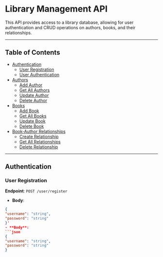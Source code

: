 # Library Management API

This API provides access to a library database, allowing for user authentication and CRUD operations on authors, books, and their relationships.

---

## Table of Contents

- [Authentication](#authentication)
  - [User Registration](#user-registration)
  - [User Authentication](#user-authentication)
- [Authors](#authors)
  - [Add Author](#add-author)
  - [Get All Authors](#get-all-authors)
  - [Update Author](#update-author)
  - [Delete Author](#delete-author)
- [Books](#books)
  - [Add Book](#add-book)
  - [Get All Books](#get-all-books)
  - [Update Book](#update-book)
  - [Delete Book](#delete-book)
- [Book-Author Relationships](#book-author-relationships)
  - [Create Relationship](#create-relationship)
  - [Get All Relationships](#get-all-relationships)
  - [Delete Relationship](#delete-relationship)

---

## Authentication

### User Registration
**Endpoint**: `POST /user/register`
- **Body**: 
```json
{ 
"username": "string", 
"password": "string" 
}'
- **Body**: 
```json
{ 
"username": "string", 
"password": "string" 
}

